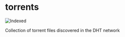 torrents 
========
![Indexed](https://img.shields.io/badge/indexed-115662-blue)

Collection of torrent files discovered in the DHT network
